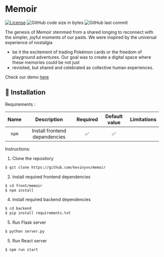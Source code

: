 # Memoir

[![License](https://img.shields.io/badge/license-MIT-green)](LICENSE.md)
![GitHub code size in bytes](https://img.shields.io/github/languages/code-size/kevinyvv/memoir.svg)
![GitHub last commit](https://img.shields.io/github/last-commit/kevinyvv/memoir)

The genesis of Memoir stemmed from a shared longing to reconnect with the simpler, joyful moments of our pasts. We were inspired by the universal experience of nostalgia 
- be it the excitement of trading Pokémon cards or the freedom of playground adventures. Our goal was to create a digital space where these memories could be not just
- revisited, but shared and celebrated as collective human experiences.

Check our demo [here](https://devpost.com/software/memoir-3l4hya)

## 🔨 Installation

Requirements :

|        Name         |               Description               | Required | Default value |                   Limitations                    |
|:-------------------:|:---------------------------------------:|:--------:|:-------------:|:------------------------------------------------:|
|  `npm`  | Install frontend dependencies  |    ✅     |       ✅       |                          |

Instructions:

1. Clone the repository 
```bash
$ git clone https://github.com/kevinyvv/memoir
```
2. Install required frontend dependencies
```bash
$ cd front/memoir
$ npm install
```
4. Install required backend dependencies
```bash
$ cd backend
$ pip install requirements.txt
```
5. Run Flask server
```bash
$ python server.py
```
5. Run React server
```bash
$ npm run start 
```
